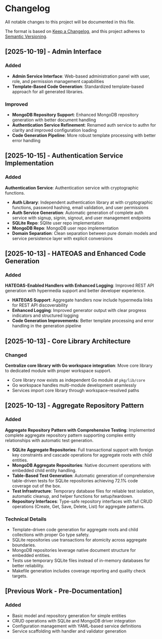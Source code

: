 # Changelog

All notable changes to this project will be documented in this file.

The format is based on [Keep a Changelog](https://keepachangelog.com/en/1.0.0/), and this project adheres to [Semantic Versioning](https://semver.org/spec/v2.0.0.html).

## [2025-10-19] - Admin Interface

### Added
- **Admin Service Interface**: Web-based administration panel with user, role, and permission management capabilities
- **Template-Based Code Generation**: Standardized template-based approach for all generated libraries.

### Improved
- **MongoDB Repository Support**: Enhanced MongoDB repository generation with better document handling
- **Authentication Service Refinement**: Renamed auth service to authn for clarity and improved configuration loading
- **Code Generation Pipeline**: More robust template processing with better error handling

## [2025-10-15] - Authentication Service Implementation

### Added
**Authentication Service**: Authentication service with cryptographic functions.
- **Auth Library**: Independent authentication library at with cryptographic functions, password hashing, email validation, and user permissions
- **Auth Service Generation**: Automatic generation of complete auth service with signup, signin, signout, and user management endpoints
- **SQLite Repo**: SQlite user repo implementation
- **MongoDB Repo**: MongoDB user repo implementation
- **Domain Separation**: Clean separation between pure domain models and service persistence layer with explicit conversions

## [2025-10-13] - HATEOAS and Enhanced Code Generation

### Added
**HATEOAS-Enabled Handlers with Enhanced Logging**: Improved REST API generation with hypermedia support and better developer experience.
- **HATEOAS Support**: Aggregate handlers now include hypermedia links for REST API discoverability
- **Enhanced Logging**: Improved generator output with clear progress indicators and structured logging
- **Code Generation Improvements**: Better template processing and error handling in the generation pipeline

## [2025-10-13] - Core Library Architecture

### Changed
**Centralize core library with Go workspace integration**: Move core library to dedicated module with proper workspace support.
- Core library now exists as independent Go module at `pkg/lib/core`
- Go workspace handles multi-module development seamlessly
- Services import core library through workspace-resolved paths

## [2025-10-13] - Aggregate Repository Pattern

### Added
**Aggregate Repository Pattern with Comprehensive Testing**: Implemented complete aggregate repository pattern supporting complex entity relationships with automatic test generation.
- **SQLite Aggregate Repositories**: Full transactional support with foreign key constraints and cascade operations for aggregate roots with child entities.
- **MongoDB Aggregate Repositories**: Native document operations with embedded child entity handling.
- **Table-Based Test Generation**: Automatic generation of comprehensive table-driven tests for SQLite repositories achieving 72.1% code coverage out of the box.
- **Test Infrastructure**: Temporary database files for reliable test isolation, automatic cleanup, and helper functions for setup/teardown.
- **Repository Interfaces**: Type-safe repository interfaces with full CRUD operations (Create, Get, Save, Delete, List) for aggregate patterns.

### Technical Details
- Template-driven code generation for aggregate roots and child collections with proper Go type safety.
- SQLite repositories use transactions for atomicity across aggregate boundaries.
- MongoDB repositories leverage native document structure for embedded entities.
- Tests use temporary SQLite files instead of in-memory databases for better reliability.
- Makefile generation includes coverage reporting and quality check targets.

## [Previous Work - Pre-Documentation]

### Added
- Basic model and repository generation for simple entities
- CRUD operations with SQLite and MongoDB driver integration  
- Configuration management with YAML-based service definitions
- Service scaffolding with handler and validator generation
